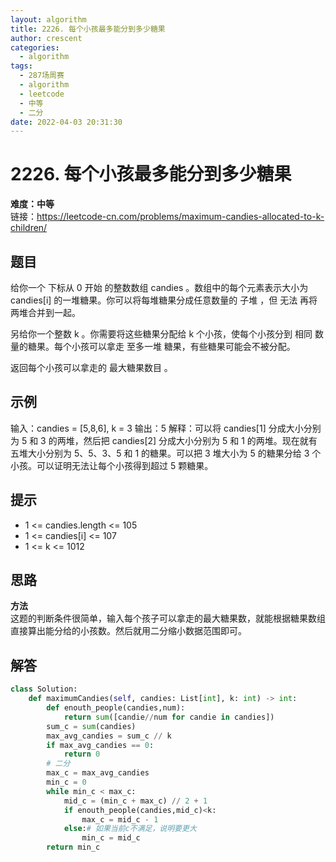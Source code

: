 ```yaml
---
layout: algorithm
title: 2226. 每个小孩最多能分到多少糖果
author: crescent
categories:
  - algorithm
tags:
  - 287场周赛
  - algorithm
  - leetcode
  - 中等
  - 二分
date: 2022-04-03 20:31:30
---
```

# 2226. 每个小孩最多能分到多少糖果
**难度：中等**  
链接：https://leetcode-cn.com/problems/maximum-candies-allocated-to-k-children/
## 题目
给你一个 下标从 0 开始 的整数数组 candies 。数组中的每个元素表示大小为 candies[i] 的一堆糖果。你可以将每堆糖果分成任意数量的 子堆 ，但 无法 再将两堆合并到一起。

另给你一个整数 k 。你需要将这些糖果分配给 k 个小孩，使每个小孩分到 相同 数量的糖果。每个小孩可以拿走 至多一堆 糖果，有些糖果可能会不被分配。

返回每个小孩可以拿走的 最大糖果数目 。

## 示例
输入：candies = [5,8,6], k = 3
输出：5
解释：可以将 candies[1] 分成大小分别为 5 和 3 的两堆，然后把 candies[2] 分成大小分别为 5 和 1 的两堆。现在就有五堆大小分别为 5、5、3、5 和 1 的糖果。可以把 3 堆大小为 5 的糖果分给 3 个小孩。可以证明无法让每个小孩得到超过 5 颗糖果。

## 提示
+ 1 <= candies.length <= 105
+ 1 <= candies[i] <= 107
+ 1 <= k <= 1012

## 思路
**方法**  
这题的判断条件很简单，输入每个孩子可以拿走的最大糖果数，就能根据糖果数组直接算出能分给的小孩数。然后就用二分缩小数据范围即可。

## 解答
``` python
class Solution:
    def maximumCandies(self, candies: List[int], k: int) -> int:
        def enouth_people(candies,num):
            return sum([candie//num for candie in candies])
        sum_c = sum(candies)
        max_avg_candies = sum_c // k
        if max_avg_candies == 0:
            return 0
        # 二分
        max_c = max_avg_candies
        min_c = 0
        while min_c < max_c:
            mid_c = (min_c + max_c) // 2 + 1
            if enouth_people(candies,mid_c)<k:
                max_c = mid_c - 1
            else:# 如果当前c不满足，说明要更大
                min_c = mid_c
        return min_c
```